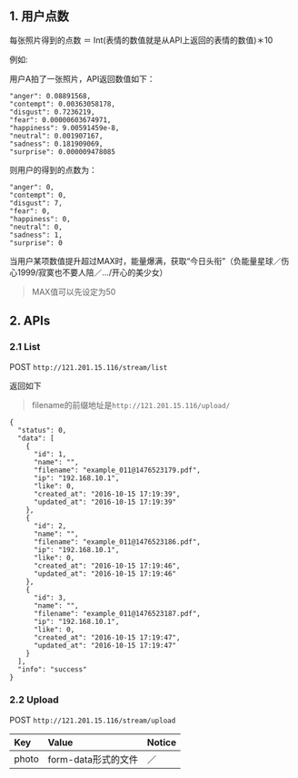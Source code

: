 ## 1. 用户点数

每张照片得到的点数 ＝ Int(表情的数值就是从API上返回的表情的数值)＊10

例如:

用户A拍了一张照片，API返回数值如下：

```
"anger": 0.08891568,
"contempt": 0.00363058178,
"disgust": 0.7236219,
"fear": 0.00000603674971,
"happiness": 9.00591459e-8,
"neutral": 0.001907167,
"sadness": 0.181909069,
"surprise": 0.000009478085
```

则用户的得到的点数为：

```
"anger": 0,
"contempt": 0,
"disgust": 7,
"fear": 0,
"happiness": 0,
"neutral": 0,
"sadness": 1,
"surprise": 0
```

当用户某项数值提升超过MAX时，能量爆满，获取“今日头衔”（负能量星球／伤心1999/寂寞也不要人陪／.../开心的美少女）

> MAX值可以先设定为50

## 2. APIs

### 2.1 List

POST `http://121.201.15.116/stream/list`

返回如下

>filename的前缀地址是`http://121.201.15.116/upload/`

```
{
  "status": 0,
  "data": [
    {
      "id": 1,
      "name": "",
      "filename": "example_011@1476523179.pdf",
      "ip": "192.168.10.1",
      "like": 0,
      "created_at": "2016-10-15 17:19:39",
      "updated_at": "2016-10-15 17:19:39"
    },
    {
      "id": 2,
      "name": "",
      "filename": "example_011@1476523186.pdf",
      "ip": "192.168.10.1",
      "like": 0,
      "created_at": "2016-10-15 17:19:46",
      "updated_at": "2016-10-15 17:19:46"
    },
    {
      "id": 3,
      "name": "",
      "filename": "example_011@1476523187.pdf",
      "ip": "192.168.10.1",
      "like": 0,
      "created_at": "2016-10-15 17:19:47",
      "updated_at": "2016-10-15 17:19:47"
    }
  ],
  "info": "success"
}
```

### 2.2 Upload

POST `http://121.201.15.116/stream/upload`

| Key | Value |Notice|
|:---|:---|:---|
| photo | form-data形式的文件 | ／ |
